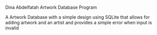 Dina Abdelfatah
Artwork Database Program 

A Artwork Database  with a simple design using SQLite that allows for adding artwork and an artist and provides a simple error when input is invalid